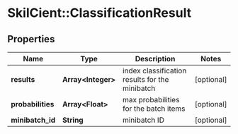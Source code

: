 # SkilCient::ClassificationResult

## Properties
Name | Type | Description | Notes
------------ | ------------- | ------------- | -------------
**results** | **Array&lt;Integer&gt;** | index classification results for the minibatch | [optional] 
**probabilities** | **Array&lt;Float&gt;** | max probabilities for the batch items | [optional] 
**minibatch_id** | **String** | minibatch ID | [optional] 


